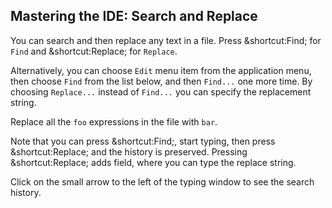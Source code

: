 ## Mastering the IDE: Search and Replace

You can search and then replace any text in a file.
Press <span class="shortcut">&shortcut:Find;</span> for `Find` and
<span class="shortcut">&shortcut:Replace;</span> for `Replace`.

Alternatively, you can choose <span class="control">`Edit`</span> menu item
from the application menu, then choose
<span class="control">`Find`</span> from the list below, and then
<span class="control">`Find...`</span> one more time.
By choosing <span class="control">`Replace...`</span>
instead of <span class="control">`Find...`</span> you can specify the
replacement string.

Replace all the `foo` expressions in the file with `bar`.

Note that you can press <span class="shortcut">&shortcut:Find;</span>,
start typing, then press <span class="shortcut">&shortcut:Replace;</span>
and the history is preserved.
Pressing <span class="shortcut">&shortcut:Replace;</span> adds field,
where you can type the replace string.

Click on the small arrow to the left of the typing window to see the search history.